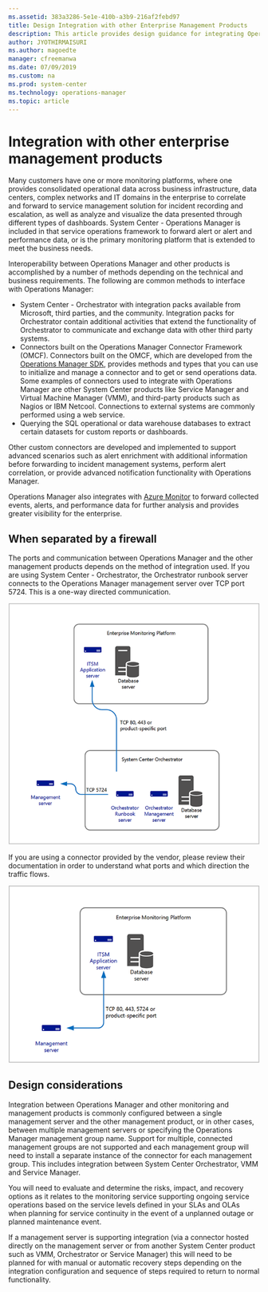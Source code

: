 ```yaml
---
ms.assetid: 383a3286-5e1e-410b-a3b9-216af2febd97
title: Design Integration with other Enterprise Management Products
description: This article provides design guidance for integrating Operations Manager with third-party enterprise management platforms.
author: JYOTHIRMAISURI
ms.author: magoedte
manager: cfreemanwa
ms.date: 07/09/2019
ms.custom: na
ms.prod: system-center
ms.technology: operations-manager
ms.topic: article
---
```


# Integration with other enterprise management products

Many customers have one or more monitoring platforms, where one provides consolidated operational data across business infrastructure, data centers, complex networks and IT domains in the enterprise to correlate and forward to service management solution for incident recording and escalation, as well as analyze and visualize the data presented through different types of dashboards.  System Center - Operations Manager is included in that service operations framework to forward alert or alert and performance data, or is the primary monitoring platform that is extended to meet the business needs.  

Interoperability between Operations Manager and other products is accomplished by a number of methods depending on the technical and business requirements.  The following are common methods to interface with Operations Manager:

- System Center - Orchestrator with integration packs available from Microsoft, third parties, and the community.  Integration packs for Orchestrator contain additional activities that extend the functionality of Orchestrator to communicate and exchange data with other third party systems.
- Connectors built on the Operations Manager Connector Framework (OMCF). Connectors built on the OMCF, which are developed from the [Operations Manager SDK](https://msdn.microsoft.com/library/hh329086.aspx), provides methods and types that you can use to initialize and manage a connector and to get or send operations data.  Some examples of connectors used to integrate with Operations Manager are other System Center products like Service Manager and Virtual Machine Manager (VMM), and third-party products such as Nagios or IBM Netcool.  Connections to external systems are commonly performed using a web service.  
- Querying the SQL operational or data warehouse databases to extract certain datasets for custom reports or dashboards.

Other custom connectors are developed and implemented to support advanced scenarios such as alert enrichment with additional information before forwarding to incident management systems, perform alert correlation, or provide advanced notification functionality with Operations Manager.   

Operations Manager also integrates with [Azure Monitor](https://docs.microsoft.com/azure/azure-monitor/platform/om-agents/) to forward collected events, alerts, and performance data for further analysis and provides greater visibility for the enterprise. 

## When separated by a firewall

The ports and communication between Operations Manager and the other management products depends on the method of integration used.  If you are using System Center - Orchestrator,   the Orchestrator runbook server connects to the Operations Manager management server over TCP port 5724.  This is a one-way directed communication.  

![Integration with Orchestrator](./media/plan-thirdparty-integration/om2016-integration-orchestrator.png)

If you are using a connector provided by the vendor, please review their documentation in order to understand what ports and which direction the traffic flows.      

![Integration with third-party](./media/plan-thirdparty-integration/om2016-integration-third-party.png)

## Design considerations

Integration between Operations Manager and other monitoring and management products is commonly configured between a single management server and the other management product, or in other cases, between multiple management servers or specifying the Operations Manager management group name.  Support for multiple, connected management groups are not supported and each management group will need to install a separate instance of the connector for each management group.  This includes integration between System Center Orchestrator, VMM and Service Manager.

You will need to evaluate and determine the risks, impact, and recovery options as it relates to the monitoring service supporting ongoing service operations based on the service levels defined in your SLAs and OLAs when planning for service continuity in the event of a unplanned outage or planned maintenance event.   

If a management server is supporting integration (via a connector hosted directly on the management server or from another System Center product such as VMM, Orchestrator or Service Manager) this will need to be planned for with manual or automatic recovery steps depending on the integration configuration and sequence of steps required to return to normal functionality.
